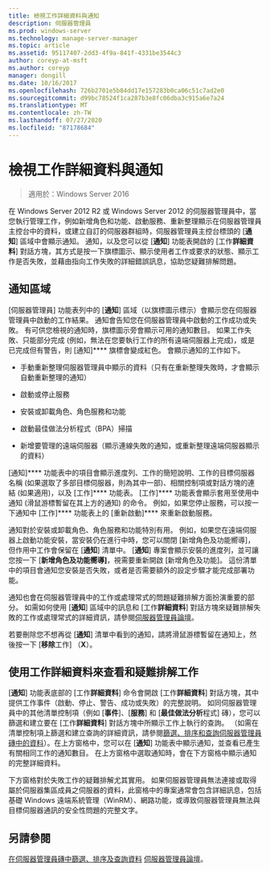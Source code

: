 ```yaml
---
title: 檢視工作詳細資料與通知
description: 伺服器管理員
ms.prod: windows-server
ms.technology: manage-server-manager
ms.topic: article
ms.assetid: 95117407-2dd3-4f9a-841f-4331be3544c3
author: coreyp-at-msft
ms.author: coreyp
manager: dongill
ms.date: 10/16/2017
ms.openlocfilehash: 726b2701e5b84dd17e157283b0ca06c51c7ad2e0
ms.sourcegitcommit: d99bc78524f1ca287b3e8fc06dba3c915a6e7a24
ms.translationtype: MT
ms.contentlocale: zh-TW
ms.lasthandoff: 07/27/2020
ms.locfileid: "87178684"
---
```

# <a name="view-task-details-and-notifications"></a>檢視工作詳細資料與通知

>適用於：Windows Server 2016

在 Windows Server 2012 R2 或 Windows Server 2012 的伺服器管理員中，當您執行管理工作，例如新增角色和功能、啟動服務、重新整理顯示在伺服器管理員主控台中的資料，或建立自訂的伺服器群組時，伺服器管理員主控台標頭的 [**通知**] 區域中會顯示通知。 通知，以及您可以從 [**通知**] 功能表開啟的 [工作**詳細資料**] 對話方塊，其方式是按一下旗標圖示、顯示使用者工作或要求的狀態、顯示工作是否失敗，並藉由指向工作失敗的詳細錯誤訊息，協助您疑難排解問題。

## <a name="the-notifications-area"></a>通知區域
[伺服器管理員] 功能表列中的 [**通知**] 區域（以旗標圖示標示）會顯示您在伺服器管理員中啟動的工作結果。 通知會告知您在伺服器管理員中啟動的工作成功或失敗。 有可供您檢視的通知時，旗標圖示旁會顯示可用的通知數目。 如果工作失敗、只能部分完成 (例如，無法在您要執行工作的所有遠端伺服器上完成)，或是已完成但有警告，則 [通知]**** 旗標會變成紅色。 會顯示通知的工作如下。

-   手動重新整理伺服器管理員中顯示的資料（只有在重新整理失敗時，才會顯示自動重新整理的通知）

-   啟動或停止服務

-   安裝或卸載角色、角色服務和功能

-   啟動最佳做法分析程式（BPA）掃描

-   新增要管理的遠端伺服器（顯示連線失敗的通知，或重新整理遠端伺服器顯示的資料）

[通知]**** 功能表中的項目會顯示進度列、工作的簡短說明、工作的目標伺服器名稱 (如果選取了多部目標伺服器，則為其中一部)、相關控制項或對話方塊的連結 (如果適用)，以及 [工作]**** 功能表。 [工作]**** 功能表會顯示套用至使用中通知 (滑鼠游標暫留在其上方的通知) 的命令。 例如，如果您停止服務，可以按一下通知中 [工作]**** 功能表上的 [重新啟動]**** 來重新啟動服務。

通知對於安裝或卸載角色、角色服務和功能特別有用。 例如，如果您在遠端伺服器上啟動功能安裝，當安裝仍在進行中時，您可以關閉 [新增角色及功能嚮導]，但作用中工作會保留在 [**通知**] 清單中。 [**通知**] 專案會顯示安裝的進度列，並可讓您按一下 [**新增角色及功能嚮導]**，視需要重新開啟 [新增角色及功能]。 這份清單中的項目會通知您安裝是否失敗，或者是否需要額外的設定步驟才能完成部署功能。

通知也會在伺服器管理員中的工作或處理常式的問題疑難排解方面扮演重要的部分。 如需如何使用 [**通知**] 區域中的訊息和 [工作**詳細資料**] 對話方塊來疑難排解失敗的工作或處理常式的詳細資訊，請參閱[伺服器管理員論壇](https://docs.microsoft.com/answers/topics/windows-server-manager.html)。

若要刪除您不想再從 [**通知**] 清單中看到的通知，請將滑鼠游標暫留在通知上，然後按一下 [**移除**工作] （**X**）。

## <a name="viewing-and-troubleshooting-tasks-by-using-task-details"></a>使用工作詳細資料來查看和疑難排解工作
[**通知**] 功能表底部的 [工作**詳細資料**] 命令會開啟 [工作**詳細資料**] 對話方塊，其中提供工作事件（啟動、停止、警告、成功或失敗）的完整說明。 如同伺服器管理員中的其他清單控制項（例如 [**事件**]、[**服務**] 和 [**最佳做法分析**程式] 磚），您可以篩選和建立要在 [工作**詳細資料**] 對話方塊中所顯示工作上執行的查詢。 （如需在清單控制項上篩選和建立查詢的詳細資訊，請參閱[篩選、排序和查詢伺服器管理員磚中的資料](filter-sort-and-query-data-in-server-manager-tiles.md)）。在上方窗格中，您可以在 [**通知**] 功能表中顯示通知，並查看已產生有關相同工作的通知數目。 在上方窗格中選取通知時，會在下方窗格中顯示通知的完整詳細資料。

下方窗格對於失敗工作的疑難排解尤其實用。 如果伺服器管理員無法連接或取得屬於伺服器集區成員之伺服器的資料，此窗格中的專案通常會包含詳細訊息，包括基礎 Windows 遠端系統管理（WinRM）、網路功能，或導致伺服器管理員無法與目標伺服器通訊的安全性問題的完整文字。

## <a name="see-also"></a>另請參閱
[在伺服器管理員磚中篩選、排序及查詢資料](filter-sort-and-query-data-in-server-manager-tiles.md) 
[伺服器管理員論壇](https://docs.microsoft.com/answers/topics/windows-server-manager.html)。
